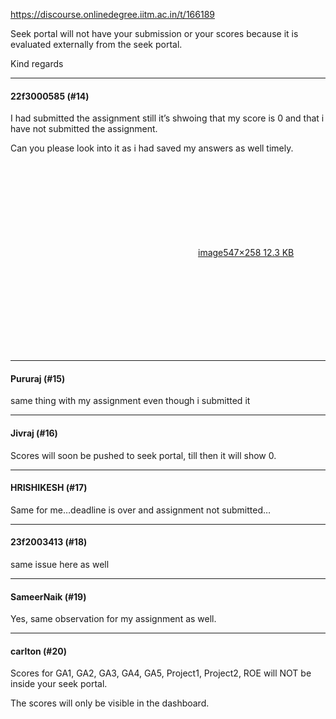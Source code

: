 https://discourse.onlinedegree.iitm.ac.in/t/166189

Seek portal will not have your submission or your scores because it is evaluated externally from the seek portal.</p>
<p>Kind regards</p><hr>

<h4>22f3000585 (#14)</h4>
<p>I had submitted the assignment still it’s shwoing that my score is 0 and that i have not submitted the assignment.</p>
<p>Can you please look into it as i had saved my answers as well timely.<br/>
<div class="lightbox-wrapper"><a class="lightbox" data-download-href="/uploads/short-url/bHjtQ60wOL2wEIVXvst6qkVbToK.png?dl=1" href="https://europe1.discourse-cdn.com/flex013/uploads/iitm/original/3X/5/1/51fd5a5ad1f47e528360f19eb4fcaaccc3cee612.png" rel="noopener nofollow ugc" title="image"><div class="meta"><svg aria-hidden="true" class="fa d-icon d-icon-far-image svg-icon"><use href="#far-image"></use></svg><span class="filename">image</span><span class="informations">547×258 12.3 KB</span><svg aria-hidden="true" class="fa d-icon d-icon-discourse-expand svg-icon"><use href="#discourse-expand"></use></svg></div></a></div></p><hr>

<h4>Pururaj (#15)</h4>
<p>same thing with my assignment even though i submitted it</p><hr>

<h4>Jivraj (#16)</h4>
<p>Scores will soon be pushed to seek portal, till then it will show 0.</p><hr>

<h4>HRISHIKESH (#17)</h4>
<p>Same for me…deadline is over and assignment not submitted…</p><hr>

<h4>23f2003413 (#18)</h4>
<p>same issue here as well</p><hr>

<h4>SameerNaik (#19)</h4>
<p>Yes, same observation for my assignment as well.</p><hr>

<h4>carlton (#20)</h4>
<p>Scores for GA1, GA2, GA3, GA4, GA5, Project1, Project2, ROE will NOT be inside your seek portal.</p>
<p>The scores will only be visible in the dashboard.